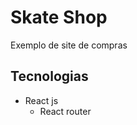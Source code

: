 # Skate Shop
 <p>Exemplo de site de compras</p>
<h2>Tecnologias</h2> 
<ul>
<li>React js 
<ul><li>React router</li></ul>
</li>
</ul>


